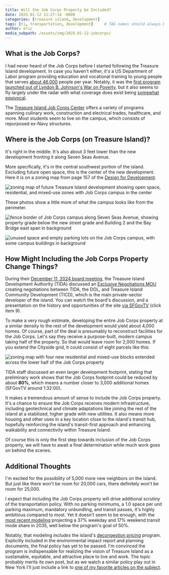 ```yaml
---
title: Will the Job Corps Property be Included?
date: 2025-01-12 11:27:14 -0800
categories: [treasure island, development]
tags: [ti, transportation, development]     # TAG names should always be lowercase
author: eric
media_subpath: /assets/img/2025-01-12-jobcorps/
---
```


## What is the Job Corps?

I had never heard of the Job Corps before I started following the Treasure Island development. In case you haven't either, it's a US Department of Labor program providing education and vocational training to young people that serves [about 46,000](https://jobcorps-gov.s3.us-west-2.amazonaws.com/2025-01/ROLLING%20FOUR%20QUARTERS%20QPR%20PY%202023%20QTR%204%206-2024.pdf) people per year. Notably, it was the [first program launched out of Lyndon B. Johnson's War on Poverty](https://en.wikipedia.org/wiki/Job_Corps), but it also seems to fly largely under the radar with what coverage does exist being [somewhat equivocal](https://www.nytimes.com/2018/08/26/us/politics/job-corps-training-program.html).

The [Treasure Island Job Corps Center](https://treasureisland.jobcorps.gov/train) offers a variety of programs spanning culinary work, construction and electrical trades, healthcare, and more. Most students seem to live on the campus, which consists of repurposed ex-Navy structures.

## Where is the Job Corps (on Treasure Island)?

It's right in the middle. It's also about 3 feet lower than the new development fronting it along Seven Seas Avenue. 

More specifically, it's in the central southwest portion of the island. Excluding future open space, this is the center of the new development. Here it is on a zoning map from page 157 of the [Design for Development](https://app.box.com/s/opcpjfi0cdq1di8zkzn8mfcl8l78zoqe).

![zoning map of future Treasure Island development showing open space, residential, and mixed-use zones with Job Corps campus in the center](ti_zoning.png)

These photos show a little more of what the campus looks like from the perimeter.

![fence border of Job Corps campus along Seven Seas Avenue, showing property grade below the new street grade and Building 2 and the Bay Bridge east span in background](jobcorps_sevenseas.png)

![unused space and empty parking lots on the Job Corps campus, with some campus buildings in background](jobcorps_campus.png)

## How Might Including the Job Corps Property Change Things?

During their [December 11, 2024 board meeting,](https://www.sf.gov/meeting/december-11-2024/december-11-2024-tida-board-directors-meeting-agenda) the Treasure Island Development Authority (TIDA) discussed an [Exclusive Negotiations MOU](https://www.sf.gov/sites/default/files/2024-12/121124%20Item%209%20ENA_0.pdf) creating negotiations between TIDA, the DOL, and Treasure Island Community Development (TICD), which is the main private-sector developer of the island. You can watch the board's discussion, and a presentation on the history and opportunities of the site [via SFGovTV](https://sanfrancisco.granicus.com/player/clip/48039?view_id=181&redirect=true) (click item 9).

To make a very rough estimate, developing the entire Job Corps property at a similar density to the rest of the development would yield about 4,000 homes. Of course, part of the deal is presumably to reconstruct facilities for the Job Corps. Let's say they receive a purpose-built, modern campus taking half of the property. So that would leave room for 2,000 homes. If you extend the Cityside grid, it could consist of eight parcels like this:

![zoning map with four new residential and mixed-use blocks extended across the lower half of the Job Corps property](ti_zoning_concept.jpg)

TIDA staff discussed an even larger development footprint, stating that preliminary work shows that the Job Corps footprint could be reduced by about **80%**, which means a number closer to 3,000 additional homes (SFGovTV around 1:32:00).

It makes a tremendous amount of sense to include the Job Corps property. It's a chance to ensure the Job Corps receives modern infrastructure, including geotechnical and climate adaptations like joining the rest of the island at a stabilized, higher grade with new utilities. It also means more housing and other uses in a key location close to the island's transit hub, hopefully reinforcing the island's transit-first approach and enhancing walkability and connectivity within Treasure Island.

Of course this is only the first step towards inclusion of the Job Corps property, we will have to await a final determination while much work goes on behind the scenes.

## Additional Thoughts

I'm excited for the possibility of 5,000 more new neighbors on the island. But just like there won't be room for 20,000 cars, there definitely won't be room for 25,000.

I expect that including the Job Corps property will drive additional scrutiny of the transportation policy. With no parking minimums, a 1.0 space per unit parking maximum, mandatory unbundling, and transit passes, it's highly ambitious compared to most. Yet it doesn't seem to be enough, with the [most recent modeling](https://www.sfcta.org/sites/default/files/2021-04/Final_Travel%20Demand%20Report%202019.pdf) projecting a 37% weekday and 17% weekend transit mode share in 2035, well below the program's goal of 50%.

Notably, that modeling *includes* the island's [decongestion pricing](https://bsky.app/profile/humantransit.bsky.social/post/3lfiecc3qxk2y) program. Explicitly included in the environmental impact report and planning documents, the final policy has yet to be passed. I'm convinced the program is indispensable for realizing the vision of Treasure Island as a sustainable, equitable, and attractive place to live and work. The topic probably merits its own post, but as we watch a similar policy play out in New York I'll just include a link to [one of my favorite articles on the subject](https://transfersmagazine.org/magazine-article/issue-3/longer-view-the-fairness-of-congestion-pricing/).




